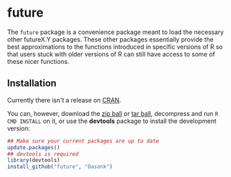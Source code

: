 future
==========

The `future` package is a convenience package meant to load the necessary other futureX.Y packages.  These other packages essentially provide the best approximations to the functions introduced in specific versions of R so that users stuck with older versions of R can still have access to some of these nicer functions.
    
## Installation

Currently there isn't a release on [CRAN](http://cran.r-project.org/).

You can, however, download the [zip ball](https://github.com/Dasonk/future/zipball/master) or [tar ball](https://github.com/Dasonk/future/tarball/master), decompress and run `R CMD INSTALL` on it, or use the **devtools** package to install the development version:

```r
## Make sure your current packages are up to date
update.packages()
## devtools is required
library(devtools)
install_github("future", "Dasonk")
```
